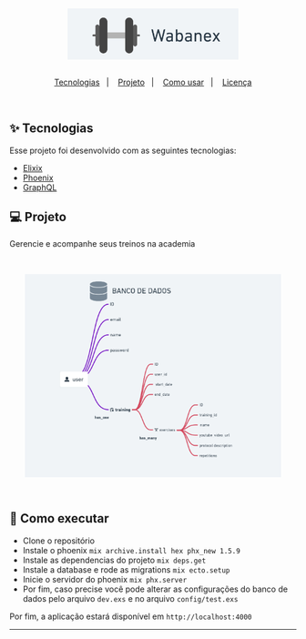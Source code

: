<div align="center">
  <img align="center" src="./assets/wabanex-logo.png" width="300px"/>
</div>
&nbsp;
<p align="center">
  <a href="#techs">Tecnologias</a>&nbsp;&nbsp;&nbsp;|&nbsp;&nbsp;&nbsp;
  <a href="#project">Projeto</a>&nbsp;&nbsp;&nbsp;|&nbsp;&nbsp;&nbsp;
  <a href="#how-use">Como usar</a>&nbsp;&nbsp;&nbsp;|&nbsp;&nbsp;&nbsp;
  <a href="#mit">Licença</a>
</p>
&nbsp;&nbsp;&nbsp;

<div id="techs"></div>

## ✨ Tecnologias

Esse projeto foi desenvolvido com as seguintes tecnologias:

- [Elixix](https://elixir-lang.org/)
- [Phoenix](https://phoenixframework.org/)
- [GraphQL](https://graphql.org)
</div>

<div id="project"></div>

## 💻 Projeto

Gerencie e acompanhe seus treinos na academia

&nbsp;&nbsp;&nbsp;

<div align="center">
  <img align="center" src="./assets/schema.png" width="450px"/>
</div>

&nbsp;&nbsp;&nbsp;

<div id="how-use"></div>

## 🚀 Como executar

- Clone o repositório
- Instale o phoenix `mix archive.install hex phx_new 1.5.9`
- Instale as dependencias do projeto `mix deps.get`
- Instale a database e rode as migrations `mix ecto.setup`
- Inicie o servidor do phoenix `mix phx.server`
- Por fim, caso precise você pode alterar as configurações do banco de dados pelo arquivo `dev.exs` e no arquivo `config/test.exs`

Por fim, a aplicação estará disponível em `http://localhost:4000`

---

<div id="mit"></div>
